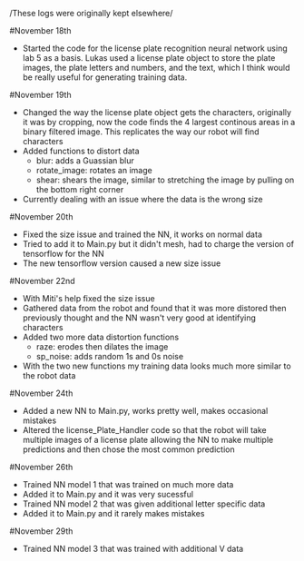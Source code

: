 /These logs were originally kept elsewhere/

#November 18th

- Started the code for the license plate recognition neural network using lab 5 as a basis. Lukas used a license plate object to store the plate images, the plate letters and numbers, and the text, which I think would be really useful for generating training data.
  

#November 19th

- Changed the way the license plate object gets the characters, originally it was by cropping, now the code finds the 4 largest continous areas in a binary filtered image. This replicates the way our robot will find characters
- Added functions to distort data
  - blur: adds a Guassian blur
  - rotate_image: rotates an image
  - shear: shears the image, similar to stretching the image by pulling on the bottom right corner
- Currently dealing with an issue where the data is the wrong size

#November 20th
- Fixed the size issue and trained the NN, it works on normal data
- Tried to add it to Main.py but it didn't mesh, had to charge the version of tensorflow for the NN
- The new tensorflow version caused a new size issue

#November 22nd
- With Miti's help fixed the size issue
- Gathered data from the robot and found that it was more distored then previously thought and the NN wasn't very good at identifying characters
- Added two more data distortion functions
  - raze: erodes then dilates the image
  - sp_noise: adds random 1s and 0s noise
- With the two new functions my training data looks much more similar to the robot data

#November 24th
- Added a new NN to Main.py, works pretty well, makes occasional mistakes
- Altered the license_Plate_Handler code so that the robot will take multiple images of a license plate allowing the NN to make multiple predictions and then chose the most common prediction

#November 26th
- Trained NN model 1 that was trained on much more data
- Added it to Main.py and it was very sucessful
- Trained NN model 2 that was given additional letter specific data
- Added it to Main.py and it rarely makes mistakes

#November 29th
- Trained NN model 3 that was trained with additional V data
